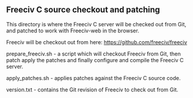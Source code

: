 Freeciv C source checkout and patching
--------------------------------------

This directory is where the Freeciv C server will be checked out from Git, and patched to work with Freeciv-web in the browser.

Freeciv will be checkout out from here:  https://github.com/freeciv/freeciv

prepare_freeciv.sh  - a script which will checkout Freeciv from Git, then patch apply the patches and finally configure and compile the Freeciv C server.

apply_patches.sh - applies patches against the Freeciv C source code.

version.txt - contains the Git revision of Freeciv to check out from Git.


